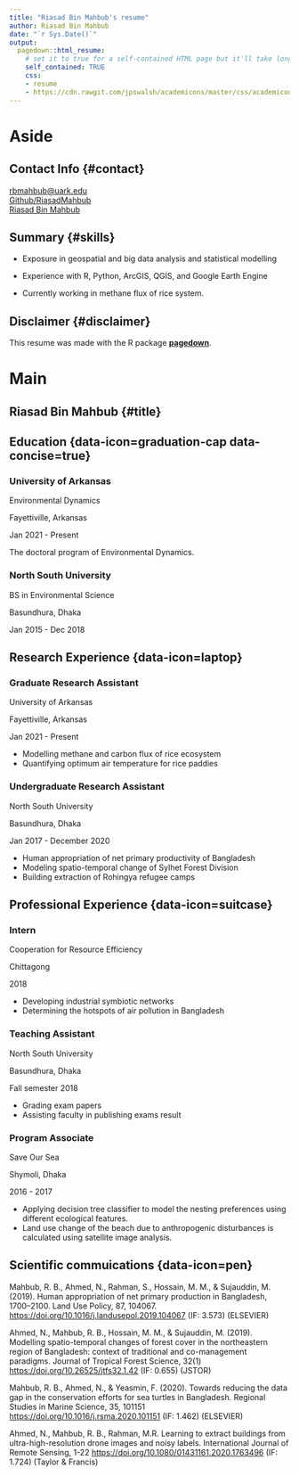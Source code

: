 ```yaml
---
title: "Riasad Bin Mahbub's resume"
author: Riasad Bin Mahbub 
date: "`r Sys.Date()`"
output:
  pagedown::html_resume:
    # set it to true for a self-contained HTML page but it'll take longer to render
    self_contained: TRUE
    css:
    - resume
    - https://cdn.rawgit.com/jpswalsh/academicons/master/css/academicons.min.css
---
```


Aside
================================================================================

Contact Info {#contact}
--------------------------------------------------------------------------------

<i class="fa fa-envelope"></i> rbmahbub@uark.edu   
<i class="fa fa-github"></i>
[Github/RiasadMahbub](https://github.com/RiasadMahbub)   
<i class="ai ai-google-scholar-square ai-1.2x"></i>
[Riasad Bin Mahbub](https://scholar.google.com/citations?user=28SIlsMAAAAJ&hl=en&oi=ao)<br/>





Summary {#skills}
-------------------------------------------------------------------


- Exposure in geospatial and big data analysis and statistical modelling 

- Experience with R, Python, ArcGIS, QGIS, and Google Earth Engine

- Currently working in methane flux of rice system.

Disclaimer {#disclaimer}
--------------------------------------------------------------------------------

This resume was made with the R package [**pagedown**](https://github.com/rstudio/pagedown).



Main
================================================================================

Riasad Bin Mahbub {#title}
---------------------------------------------------------------------------------


Education {data-icon=graduation-cap data-concise=true}
---------------------------------------------------------------------------------

### University of Arkansas
Environmental Dynamics<br/>

Fayettiville, Arkansas

Jan 2021 - Present

The doctoral program of Environmental Dynamics. 

### North South University
BS in Environmental Science<br/>

Basundhura, Dhaka

Jan 2015 - Dec 2018

Research Experience {data-icon=laptop}
---------------------------------------------------------------------------------

### Graduate Research Assistant

University of Arkansas

Fayettiville, Arkansas

Jan 2021 - Present

- Modelling methane and carbon flux of rice ecosystem
- Quantifying optimum air temperature for rice paddies 

### Undergraduate Research Assistant

North South University

Basundhura, Dhaka

Jan 2017 - December 2020

- Human appropriation of net primary productivity of Bangladesh 
- Modeling spatio-temporal change of Sylhet Forest Division
- Building extraction of Rohingya refugee camps


Professional Experience {data-icon=suitcase}
--------------------------------------------------------------------------------

### Intern

Cooperation for Resource Efficiency

Chittagong

2018


- Developing industrial symbiotic networks 
- Determining the hotspots of air pollution in Bangladesh 


### Teaching Assistant

North South University 

Basundhura, Dhaka

Fall semester 2018


- Grading exam papers
- Assisting faculty in publishing exams result

### Program Associate

Save Our Sea

Shymoli, Dhaka

2016 - 2017

- Applying decision tree classifier to model the nesting preferences using different ecological features. 
- Land use change of the beach due to anthropogenic disturbances is calculated using satellite image analysis.






Scientific commuications {data-icon=pen}
--------------------------------------------------------------------------------

Mahbub, R. B., Ahmed, N., Rahman, S., Hossain, M. M., & Sujauddin, M. (2019). Human appropriation of net primary production in Bangladesh, 1700–2100. Land Use Policy, 87, 104067. https://doi.org/10.1016/j.landusepol.2019.104067 (IF: 3.573) (ELSEVIER)

Ahmed, N., Mahbub, R. B., Hossain, M. M., & Sujauddin, M. (2019). Modelling spatio-temporal changes of forest cover in the northeastern region of Bangladesh: context of traditional and co-management paradigms. Journal of Tropical Forest Science, 32(1) https://doi.org/10.26525/jtfs32.1.42 (IF: 0.655) (JSTOR)

Mahbub, R. B., Ahmed, N., & Yeasmin, F. (2020). Towards reducing the data gap in the conservation efforts for sea turtles in Bangladesh. Regional Studies in Marine Science, 35, 101151 https://doi.org/10.1016/j.rsma.2020.101151 (IF: 1.462) (ELSEVIER)

Ahmed, N., Mahbub, R. B., Rahman, M.R. Learning to extract buildings from ultra-high-resolution drone images and noisy labels. International Journal of Remote Sensing, 1-22 https://doi.org/10.1080/01431161.2020.1763496 (IF: 1.724) (Taylor & Francis)

